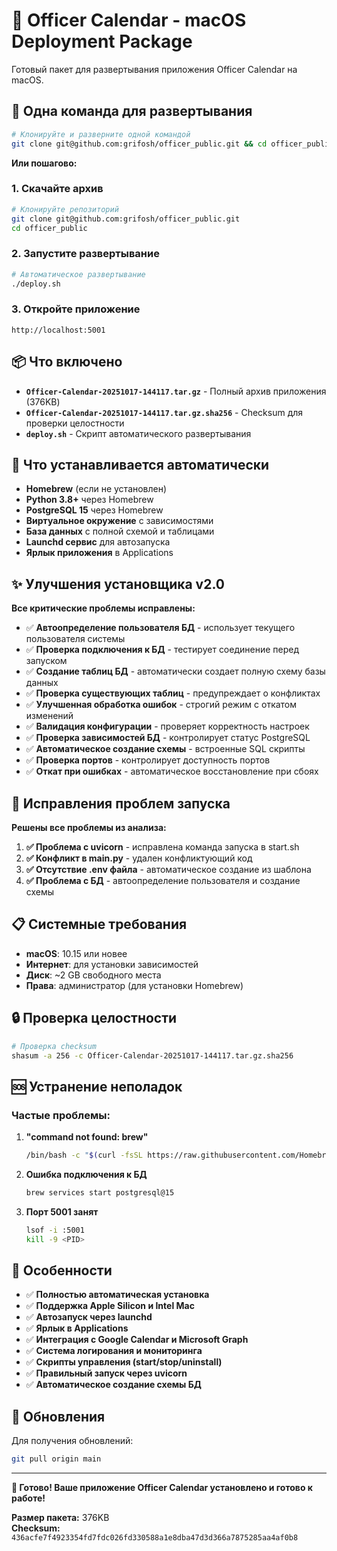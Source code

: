 # 🍎 Officer Calendar - macOS Deployment Package

Готовый пакет для развертывания приложения Officer Calendar на macOS.

## 🚀 Одна команда для развертывания

```bash
# Клонируйте и разверните одной командой
git clone git@github.com:grifosh/officer_public.git && cd officer_public && ./deploy.sh
```

**Или пошагово:**

### 1. Скачайте архив
```bash
# Клонируйте репозиторий
git clone git@github.com:grifosh/officer_public.git
cd officer_public
```

### 2. Запустите развертывание
```bash
# Автоматическое развертывание
./deploy.sh
```

### 3. Откройте приложение
```
http://localhost:5001
```

## 📦 Что включено

- **`Officer-Calendar-20251017-144117.tar.gz`** - Полный архив приложения (376KB)
- **`Officer-Calendar-20251017-144117.tar.gz.sha256`** - Checksum для проверки целостности
- **`deploy.sh`** - Скрипт автоматического развертывания

## 🔧 Что устанавливается автоматически

- **Homebrew** (если не установлен)
- **Python 3.8+** через Homebrew
- **PostgreSQL 15** через Homebrew
- **Виртуальное окружение** с зависимостями
- **База данных** с полной схемой и таблицами
- **Launchd сервис** для автозапуска
- **Ярлык приложения** в Applications

## ✨ Улучшения установщика v2.0

**Все критические проблемы исправлены:**

- ✅ **Автоопределение пользователя БД** - использует текущего пользователя системы
- ✅ **Проверка подключения к БД** - тестирует соединение перед запуском
- ✅ **Создание таблиц БД** - автоматически создает полную схему базы данных
- ✅ **Проверка существующих таблиц** - предупреждает о конфликтах
- ✅ **Улучшенная обработка ошибок** - строгий режим с откатом изменений
- ✅ **Валидация конфигурации** - проверяет корректность настроек
- ✅ **Проверка зависимостей БД** - контролирует статус PostgreSQL
- ✅ **Автоматическое создание схемы** - встроенные SQL скрипты
- ✅ **Проверка портов** - контролирует доступность портов
- ✅ **Откат при ошибках** - автоматическое восстановление при сбоях

## 🔧 Исправления проблем запуска

**Решены все проблемы из анализа:**

1. **✅ Проблема с uvicorn** - исправлена команда запуска в start.sh
2. **✅ Конфликт в main.py** - удален конфликтующий код
3. **✅ Отсутствие .env файла** - автоматическое создание из шаблона
4. **✅ Проблема с БД** - автоопределение пользователя и создание схемы

## 📋 Системные требования

- **macOS**: 10.15 или новее
- **Интернет**: для установки зависимостей
- **Диск**: ~2 GB свободного места
- **Права**: администратор (для установки Homebrew)

## 🔒 Проверка целостности

```bash
# Проверка checksum
shasum -a 256 -c Officer-Calendar-20251017-144117.tar.gz.sha256
```

## 🆘 Устранение неполадок

### Частые проблемы:

1. **"command not found: brew"**
   ```bash
   /bin/bash -c "$(curl -fsSL https://raw.githubusercontent.com/Homebrew/install/HEAD/install.sh)"
   ```

2. **Ошибка подключения к БД**
   ```bash
   brew services start postgresql@15
   ```

3. **Порт 5001 занят**
   ```bash
   lsof -i :5001
   kill -9 <PID>
   ```

## 🎯 Особенности

- ✅ **Полностью автоматическая установка**
- ✅ **Поддержка Apple Silicon и Intel Mac**
- ✅ **Автозапуск через launchd**
- ✅ **Ярлык в Applications**
- ✅ **Интеграция с Google Calendar и Microsoft Graph**
- ✅ **Система логирования и мониторинга**
- ✅ **Скрипты управления (start/stop/uninstall)**
- ✅ **Правильный запуск через uvicorn**
- ✅ **Автоматическое создание схемы БД**

## 🔄 Обновления

Для получения обновлений:
```bash
git pull origin main
```

---

**🎉 Готово! Ваше приложение Officer Calendar установлено и готово к работе!**

**Размер пакета:** 376KB  
**Checksum:** `436acfe7f4923354fd7fdc026fd330588a1e8dba47d3d366a7875285aa4af0b8`
